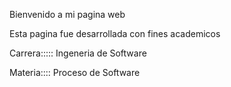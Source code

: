 Bienvenido a  mi pagina  web 

Esta pagina fue desarrollada con fines academicos

Carrera:::::
Ingeneria de Software

Materia::::
Proceso de Software
